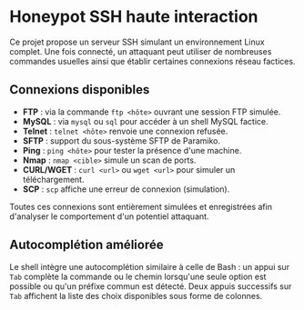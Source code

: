 # Honeypot SSH haute interaction

Ce projet propose un serveur SSH simulant un environnement Linux complet. Une fois connecté, un attaquant peut utiliser de nombreuses commandes usuelles ainsi que établir certaines connexions réseau factices.

## Connexions disponibles

- **FTP** : via la commande `ftp <hôte>` ouvrant une session FTP simulée.
- **MySQL** : via `mysql` ou `sql` pour accéder à un shell MySQL factice.
- **Telnet** : `telnet <hôte>` renvoie une connexion refusée.
- **SFTP** : support du sous-système SFTP de Paramiko.
- **Ping** : `ping <hôte>` pour tester la présence d'une machine.
- **Nmap** : `nmap <cible>` simule un scan de ports.
- **CURL/WGET** : `curl <url>` ou `wget <url>` pour simuler un téléchargement.
- **SCP** : `scp` affiche une erreur de connexion (simulation).

Toutes ces connexions sont entièrement simulées et enregistrées afin d'analyser le comportement d'un potentiel attaquant.

## Autocomplétion améliorée

Le shell intègre une autocomplétion similaire à celle de Bash : un appui sur `Tab`
complète la commande ou le chemin lorsqu'une seule option est possible ou qu'un
préfixe commun est détecté. Deux appuis successifs sur `Tab` affichent la liste
des choix disponibles sous forme de colonnes.
